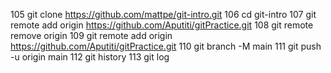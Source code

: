 105 git clone https://github.com/mattpe/git-intro.git
106 cd git-intro
107 git remote add origin https://github.com/Aputiti/gitPractice.git
108 git remote remove origin
109 git remote add origin https://github.com/Aputiti/gitPractice.git
110 git branch -M main
111 git push -u origin main
112 git history
113 git log
